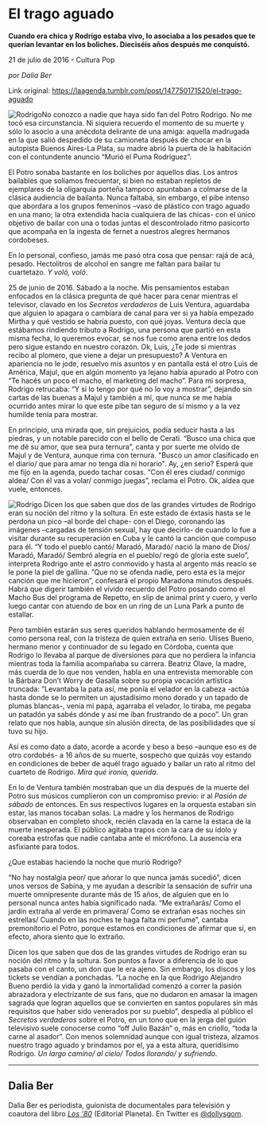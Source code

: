 # El trago aguado

**Cuando era chica y Rodrigo estaba vivo, lo asociaba a los pesados que te querían levantar en los boliches. Dieciséis años después me conquistó.**

21 de julio de 2016 - Cultura Pop

_por Dalia Ber_

Link original: https://laagenda.tumblr.com/post/147750171520/el-trago-aguado

![Rodrigo](https://64.media.tumblr.com/7914fdbb7599c3e6e6fb08fd47c1ac69/tumblr_inline_pjzsq0lgXq1t6q87u_500.jpg)No conozco a nadie que haya sido fan del Potro Rodrigo. No me tocó esa circunstancia. Ni siquiera recuerdo el momento de su muerte y sólo lo asocio a una anécdota delirante de una amiga: aquella madrugada en la que salió despedido de su camioneta después de chocar en la autopista Buenos Aires-La Plata, su madre abrió la puerta de la habitación con el contundente anuncio “Murió el Puma Rodríguez”.

El Potro sonaba bastante en los boliches por aquellos días. Los antros bailables que solíamos frecuentar, si bien no estaban repletos de ejemplares de la oligarquía porteña tampoco apuntaban a colmarse de la clásica audiencia de bailanta. Nunca faltaba, sin embargo, el pibe intenso que abordara a los grupos femeninos –vaso de plástico con trago aguado en una mano; la otra extendida hacia cualquiera de las chicas- con el único objetivo de bailar con una o todas juntas el descontrolado ritmo pasicorto que acompaña en la ingesta de fernet a nuestros alegres hermanos cordobeses.

En lo personal, confieso, jamás me pasó otra cosa que pensar: rajá de acá, pesado. Hectolitros de alcohol en sangre me faltan para bailar tu cuartetazo. *Y voló, voló*.

25 de junio de 2016. Sábado a la noche. Mis pensamientos estaban enfocados en la clásica pregunta de qué hacer para cenar mientras el televisor, clavado en los *Secretos verdaderos* de Luis Ventura, aguardaba que alguien lo apagara o cambiara de canal para ver si ya había empezado Mirtha y qué vestido se habría puesto, con qué joyas. Ventura decía que estábamos rindiendo tributo a Rodrigo, una persona que partió en esta misma fecha, lo queremos evocar, se nos fue como arena entre los dedos pero sigue estando en nuestro corazón. Ok, Luis, ¿Te jode si mientras recibo al plomero, que viene a dejar un presupuesto? A Ventura en apariencia no le jode, resuelvo mis asuntos y en pantalla está el otro Luis de América, Majul, que en algún momento ya lejano había apurado al Potro con “Te hacés un poco el macho, el marketing del macho”. Para mi sorpresa, Rodrigo retrucaba: “Y si lo tengo por qué no lo voy a mostrar”, dejando sin cartas de las buenas a Majul y también a mí, que nunca se me había ocurrido antes mirar lo que este pibe tan seguro de sí mismo y a la vez humilde tenía para mostrar.

En principio, una mirada que, sin prejuicios, podía seducir hasta a las piedras, y un notable parecido con el bello de Cerati. “Busco una chica que me dé su amor, que sea pura ternura”, canta y por suerte me olvido de Majul y de Ventura, aunque rima con ternura. "Busco un amor clasificado en el diario/ que para amar no tenga día ni horario". Ay, ¿en serio? Esperá que me fijo en la agenda, puedo tachar cosas. “Con él eres ciudad/ conmigo aldea/ Con él vas a volar/ conmigo juegas”, reclama el Potro. Ok, aldea que vuele, entonces.

![Rodrigo](https://64.media.tumblr.com/7914fdbb7599c3e6e6fb08fd47c1ac69/tumblr_inline_pjzsq0lgXq1t6q87u_500.jpg) Dicen los que saben que dos de las grandes virtudes de Rodrigo eran su noción del ritmo y la soltura. En este estado de éxtasis hasta se le perdona un pico –al borde del chape- con el Diego, coronando las imágenes –cargadas de tensión sexual, hay que decirlo- de cuando lo fue a visitar durante su recuperación en Cuba y le cantó la canción que compuso para él. “Y todo el pueblo cantó/ Maradó, Maradó/ nació la mano de Dios/ Maradó, Maradó/ Sembró alegría en el pueblo/ regó de gloria este suelo”, interpreta Rodrigo ante el astro conmovido y hasta al argento más reacio se le pone la piel de gallina. “Que no se ofenda nadie, pero esta es la mejor canción que me hicieron”, confesará el propio Maradona minutos después. Habrá que digerir también el vívido recuerdo del Potro posando como el Macho Bus del programa de Repetto, en slip de animal print y cuero, y verlo luego cantar con atuendo de box en un ring de un Luna Park a punto de estallar.

Pero también estarán sus seres queridos hablando hermosamente de él como persona real, con la tristeza de quien extraña en serio. Ulises Bueno, hermano menor y continuador de su legado en Córdoba, cuenta que Rodrigo lo llevaba al parque de diversiones para que no perdiera la infancia mientras toda la familia acompañaba su carrera. Beatriz Olave, la madre, más cuerda de lo que nos venden, habla en una entrevista memorable con la Bárbara Don’t Worry de Gasalla sobre su propia vocación artística truncada: “Levantaba la pata así, me ponía el velador en la cabeza -actúa hasta donde se lo permiten un ajustadísimo mono dorado y un tapado de plumas blancas-, venía mi papá, agarraba el velador, lo tiraba, me pegaba un patadón ya sabés dónde y así me iban frustrando de a poco”. Un gran relato que nos habla, aunque sin alusión directa, de las posibilidades que sí tuvo su hijo. 

Así es como dato a dato, acorde a acorde y beso a beso –aunque eso es de otro cordobés- a 16 años de su muerte, sospecho que quizás voy estando en condiciones de beber de aquél trago aguado y bailar un rato al ritmo del cuarteto de Rodrigo. *Mira qué ironía, querida*.

En lo de Ventura también mostraban que un día después de la muerte del Potro sus músicos cumplieron con un compromiso previo: ir al *Pasión de sábado* de entonces. En sus respectivos lugares en la orquesta estaban sin estar, las manos tocaban solas. La madre y los hermanos de Rodrigo observaban en completo shock, recién clavada en la carne la estaca de la muerte inesperada. El público agitaba trapos con la cara de su ídolo y coreaba estrofas que nadie cantaba ante el micrófono. La ausencia era asfixiante para todos. 

 ¿Que estabas haciendo la noche que murió Rodrigo? 

“No hay nostalgia peor/ que añorar lo que nunca jamás sucedió”, dicen unos versos de Sabina, y me ayudan a describir la sensación de sufrir una muerte omnipresente durante más de 15 años, de alguien que en lo personal nunca antes había significado nada. “Me extrañarás/ Como el jardín extraña al verde en primavera/ Como se extrañan esas noches sin estrellas/ Cuando en las noches te haga falta mi perfume”, cantaba premonitorio el Potro, porque estamos en condiciones de afirmar que sí, en efecto, ahora siento que lo extraño.

Dicen los que saben que dos de las grandes virtudes de Rodrigo eran su noción del ritmo y la soltura. Son puntos a favor a diferencia de lo que pasaba con el canto, un don que le era ajeno. Sin embargo, los discos y los tickets se vendían a ponchadas. “La noche en la que Rodrigo Alejandro Bueno perdió la vida y ganó la inmortalidad comenzó a correr la pasión abrazadora y electrizante de sus fans, que no dudaron en amasar la imagen sagrada que logran aquellos que se convierten en santos populares sin más requisitos que haber sido venerados por su pueblo”, despedía al público el *Secretos verdaderos* sobre el Potro, en un tono que en la jerga del guión televisivo suele conocerse como “off Julio Bazán” o, más en criollo, “toda la carne al asador”. Con menos solemnidad aunque con igual tristeza, alzamos nuestro trago aguado y brindamos por el, ya a esta altura, queridísimo Rodrigo. *Un largo camino/ al cielo/ Todos llorando/ y sufriendo.*

  




---

 Dalia Ber
----------

 Dalia Ber es periodista, guionista de documentales para televisión y coautora del libro *[Los ‘80](https://twitter.com/los80libro)* (Editorial Planeta). En Twitter es [@dollysgom](https://twitter.com/dollysgom). 

